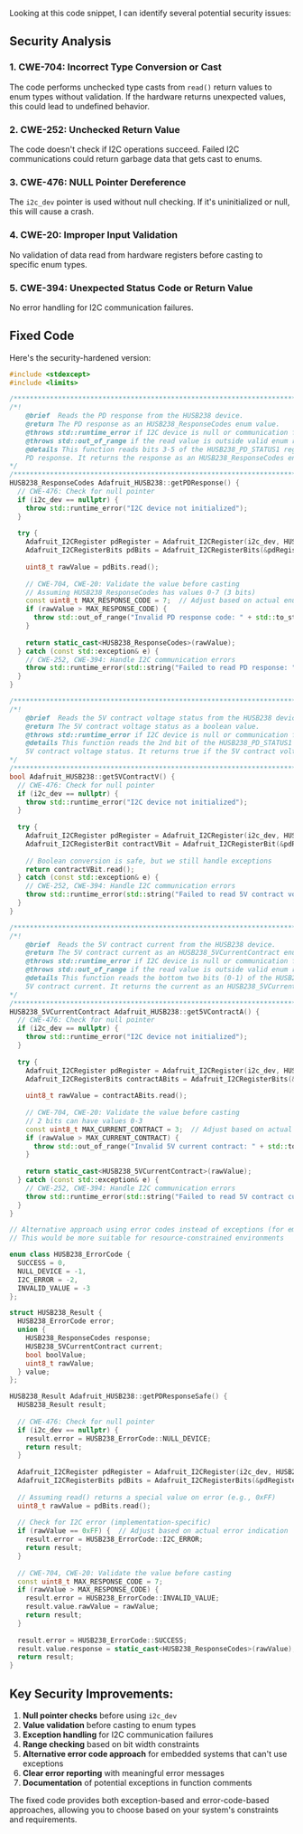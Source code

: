 Looking at this code snippet, I can identify several potential security issues:

## Security Analysis

### 1. **CWE-704: Incorrect Type Conversion or Cast**
The code performs unchecked type casts from `read()` return values to enum types without validation. If the hardware returns unexpected values, this could lead to undefined behavior.

### 2. **CWE-252: Unchecked Return Value**
The code doesn't check if I2C operations succeed. Failed I2C communications could return garbage data that gets cast to enums.

### 3. **CWE-476: NULL Pointer Dereference**
The `i2c_dev` pointer is used without null checking. If it's uninitialized or null, this will cause a crash.

### 4. **CWE-20: Improper Input Validation**
No validation of data read from hardware registers before casting to specific enum types.

### 5. **CWE-394: Unexpected Status Code or Return Value**
No error handling for I2C communication failures.

## Fixed Code

Here's the security-hardened version:

```cpp
#include <stdexcept>
#include <limits>

/**************************************************************************/
/*!
    @brief  Reads the PD response from the HUSB238 device.
    @return The PD response as an HUSB238_ResponseCodes enum value.
    @throws std::runtime_error if I2C device is null or communication fails
    @throws std::out_of_range if the read value is outside valid enum range
    @details This function reads bits 3-5 of the HUSB238_PD_STATUS1 register to get the
    PD response. It returns the response as an HUSB238_ResponseCodes enum value.
*/
/**************************************************************************/
HUSB238_ResponseCodes Adafruit_HUSB238::getPDResponse() {
  // CWE-476: Check for null pointer
  if (i2c_dev == nullptr) {
    throw std::runtime_error("I2C device not initialized");
  }
  
  try {
    Adafruit_I2CRegister pdRegister = Adafruit_I2CRegister(i2c_dev, HUSB238_PD_STATUS1);
    Adafruit_I2CRegisterBits pdBits = Adafruit_I2CRegisterBits(&pdRegister, 3, 3);  // Bits 3-5
    
    uint8_t rawValue = pdBits.read();
    
    // CWE-704, CWE-20: Validate the value before casting
    // Assuming HUSB238_ResponseCodes has values 0-7 (3 bits)
    const uint8_t MAX_RESPONSE_CODE = 7;  // Adjust based on actual enum definition
    if (rawValue > MAX_RESPONSE_CODE) {
      throw std::out_of_range("Invalid PD response code: " + std::to_string(rawValue));
    }
    
    return static_cast<HUSB238_ResponseCodes>(rawValue);
  } catch (const std::exception& e) {
    // CWE-252, CWE-394: Handle I2C communication errors
    throw std::runtime_error(std::string("Failed to read PD response: ") + e.what());
  }
}

/**************************************************************************/
/*!
    @brief  Reads the 5V contract voltage status from the HUSB238 device.
    @return The 5V contract voltage status as a boolean value.
    @throws std::runtime_error if I2C device is null or communication fails
    @details This function reads the 2nd bit of the HUSB238_PD_STATUS1 register to get the
    5V contract voltage status. It returns true if the 5V contract voltage bit is set.
*/
/**************************************************************************/
bool Adafruit_HUSB238::get5VContractV() {
  // CWE-476: Check for null pointer
  if (i2c_dev == nullptr) {
    throw std::runtime_error("I2C device not initialized");
  }
  
  try {
    Adafruit_I2CRegister pdRegister = Adafruit_I2CRegister(i2c_dev, HUSB238_PD_STATUS1);
    Adafruit_I2CRegisterBit contractVBit = Adafruit_I2CRegisterBit(&pdRegister, 2);  // 2nd bit
    
    // Boolean conversion is safe, but we still handle exceptions
    return contractVBit.read();
  } catch (const std::exception& e) {
    // CWE-252, CWE-394: Handle I2C communication errors
    throw std::runtime_error(std::string("Failed to read 5V contract voltage: ") + e.what());
  }
}

/**************************************************************************/
/*!
    @brief  Reads the 5V contract current from the HUSB238 device.
    @return The 5V contract current as an HUSB238_5VCurrentContract enum value.
    @throws std::runtime_error if I2C device is null or communication fails
    @throws std::out_of_range if the read value is outside valid enum range
    @details This function reads the bottom two bits (0-1) of the HUSB238_PD_STATUS1 register to get the
    5V contract current. It returns the current as an HUSB238_5VCurrentContract enum value.
*/
/**************************************************************************/
HUSB238_5VCurrentContract Adafruit_HUSB238::get5VContractA() {
  // CWE-476: Check for null pointer
  if (i2c_dev == nullptr) {
    throw std::runtime_error("I2C device not initialized");
  }
  
  try {
    Adafruit_I2CRegister pdRegister = Adafruit_I2CRegister(i2c_dev, HUSB238_PD_STATUS1);
    Adafruit_I2CRegisterBits contractABits = Adafruit_I2CRegisterBits(&pdRegister, 2, 0);  // Bottom two bits (0-1)
    
    uint8_t rawValue = contractABits.read();
    
    // CWE-704, CWE-20: Validate the value before casting
    // 2 bits can have values 0-3
    const uint8_t MAX_CURRENT_CONTRACT = 3;  // Adjust based on actual enum definition
    if (rawValue > MAX_CURRENT_CONTRACT) {
      throw std::out_of_range("Invalid 5V current contract: " + std::to_string(rawValue));
    }
    
    return static_cast<HUSB238_5VCurrentContract>(rawValue);
  } catch (const std::exception& e) {
    // CWE-252, CWE-394: Handle I2C communication errors
    throw std::runtime_error(std::string("Failed to read 5V contract current: ") + e.what());
  }
}

// Alternative approach using error codes instead of exceptions (for embedded systems)
// This would be more suitable for resource-constrained environments

enum class HUSB238_ErrorCode {
  SUCCESS = 0,
  NULL_DEVICE = -1,
  I2C_ERROR = -2,
  INVALID_VALUE = -3
};

struct HUSB238_Result {
  HUSB238_ErrorCode error;
  union {
    HUSB238_ResponseCodes response;
    HUSB238_5VCurrentContract current;
    bool boolValue;
    uint8_t rawValue;
  } value;
};

HUSB238_Result Adafruit_HUSB238::getPDResponseSafe() {
  HUSB238_Result result;
  
  // CWE-476: Check for null pointer
  if (i2c_dev == nullptr) {
    result.error = HUSB238_ErrorCode::NULL_DEVICE;
    return result;
  }
  
  Adafruit_I2CRegister pdRegister = Adafruit_I2CRegister(i2c_dev, HUSB238_PD_STATUS1);
  Adafruit_I2CRegisterBits pdBits = Adafruit_I2CRegisterBits(&pdRegister, 3, 3);
  
  // Assuming read() returns a special value on error (e.g., 0xFF)
  uint8_t rawValue = pdBits.read();
  
  // Check for I2C error (implementation-specific)
  if (rawValue == 0xFF) {  // Adjust based on actual error indication
    result.error = HUSB238_ErrorCode::I2C_ERROR;
    return result;
  }
  
  // CWE-704, CWE-20: Validate the value before casting
  const uint8_t MAX_RESPONSE_CODE = 7;
  if (rawValue > MAX_RESPONSE_CODE) {
    result.error = HUSB238_ErrorCode::INVALID_VALUE;
    result.value.rawValue = rawValue;
    return result;
  }
  
  result.error = HUSB238_ErrorCode::SUCCESS;
  result.value.response = static_cast<HUSB238_ResponseCodes>(rawValue);
  return result;
}
```

## Key Security Improvements:

1. **Null pointer checks** before using `i2c_dev`
2. **Value validation** before casting to enum types
3. **Exception handling** for I2C communication failures
4. **Range checking** based on bit width constraints
5. **Alternative error code approach** for embedded systems that can't use exceptions
6. **Clear error reporting** with meaningful error messages
7. **Documentation** of potential exceptions in function comments

The fixed code provides both exception-based and error-code-based approaches, allowing you to choose based on your system's constraints and requirements.